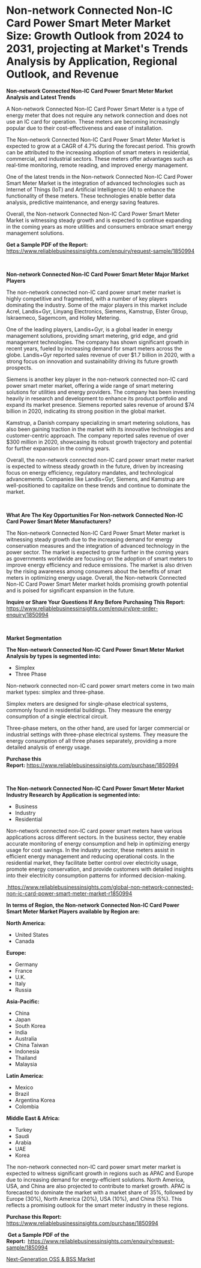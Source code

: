 <p><h1>Non-network Connected Non-IC Card Power Smart Meter Market Size: Growth Outlook from 2024 to 2031, projecting at Market's Trends Analysis by Application, Regional Outlook, and Revenue</h1></p><p><strong>Non-network Connected Non-IC Card Power Smart Meter Market Analysis and Latest Trends</strong></p>
<p><p>A Non-network Connected Non-IC Card Power Smart Meter is a type of energy meter that does not require any network connection and does not use an IC card for operation. These meters are becoming increasingly popular due to their cost-effectiveness and ease of installation. </p><p>The Non-network Connected Non-IC Card Power Smart Meter Market is expected to grow at a CAGR of 4.7% during the forecast period. This growth can be attributed to the increasing adoption of smart meters in residential, commercial, and industrial sectors. These meters offer advantages such as real-time monitoring, remote reading, and improved energy management.</p><p>One of the latest trends in the Non-network Connected Non-IC Card Power Smart Meter Market is the integration of advanced technologies such as Internet of Things (IoT) and Artificial Intelligence (AI) to enhance the functionality of these meters. These technologies enable better data analysis, predictive maintenance, and energy saving features.</p><p>Overall, the Non-network Connected Non-IC Card Power Smart Meter Market is witnessing steady growth and is expected to continue expanding in the coming years as more utilities and consumers embrace smart energy management solutions.</p></p>
<p><strong>Get a Sample PDF of the Report:&nbsp;</strong> <a href="https://www.reliablebusinessinsights.com/enquiry/request-sample/1850994">https://www.reliablebusinessinsights.com/enquiry/request-sample/1850994</a></p>
<p>&nbsp;</p>
<p><strong>Non-network Connected Non-IC Card Power Smart Meter Major Market Players</strong></p>
<p><p>The non-network connected non-IC card power smart meter market is highly competitive and fragmented, with a number of key players dominating the industry. Some of the major players in this market include Acrel, Landis+Gyr, Linyang Electronics, Siemens, Kamstrup, Elster Group, Iskraemeco, Sagemcom, and Holley Metering.</p><p>One of the leading players, Landis+Gyr, is a global leader in energy management solutions, providing smart metering, grid edge, and grid management technologies. The company has shown significant growth in recent years, fueled by increasing demand for smart meters across the globe. Landis+Gyr reported sales revenue of over $1.7 billion in 2020, with a strong focus on innovation and sustainability driving its future growth prospects.</p><p>Siemens is another key player in the non-network connected non-IC card power smart meter market, offering a wide range of smart metering solutions for utilities and energy providers. The company has been investing heavily in research and development to enhance its product portfolio and expand its market presence. Siemens reported sales revenue of around $74 billion in 2020, indicating its strong position in the global market.</p><p>Kamstrup, a Danish company specializing in smart metering solutions, has also been gaining traction in the market with its innovative technologies and customer-centric approach. The company reported sales revenue of over $300 million in 2020, showcasing its robust growth trajectory and potential for further expansion in the coming years.</p><p>Overall, the non-network connected non-IC card power smart meter market is expected to witness steady growth in the future, driven by increasing focus on energy efficiency, regulatory mandates, and technological advancements. Companies like Landis+Gyr, Siemens, and Kamstrup are well-positioned to capitalize on these trends and continue to dominate the market.</p></p>
<p>&nbsp;</p>
<p><strong>What Are The Key Opportunities For Non-network Connected Non-IC Card Power Smart Meter Manufacturers?</strong></p>
<p><p>The Non-network Connected Non-IC Card Power Smart Meter market is witnessing steady growth due to the increasing demand for energy conservation measures and the integration of advanced technology in the power sector. The market is expected to grow further in the coming years as governments worldwide are focusing on the adoption of smart meters to improve energy efficiency and reduce emissions. The market is also driven by the rising awareness among consumers about the benefits of smart meters in optimizing energy usage. Overall, the Non-network Connected Non-IC Card Power Smart Meter market holds promising growth potential and is poised for significant expansion in the future.</p></p>
<p><strong>Inquire or Share Your Questions If Any Before Purchasing This Report:</strong> <a href="https://www.reliablebusinessinsights.com/enquiry/pre-order-enquiry/1850994">https://www.reliablebusinessinsights.com/enquiry/pre-order-enquiry/1850994</a></p>
<p>&nbsp;</p>
<p><strong>Market Segmentation</strong></p>
<p><strong>The Non-network Connected Non-IC Card Power Smart Meter Market Analysis by types is segmented into:</strong></p>
<p><ul><li>Simplex</li><li>Three Phase</li></ul></p>
<p><p>Non-network connected non-IC card power smart meters come in two main market types: simplex and three-phase. </p><p>Simplex meters are designed for single-phase electrical systems, commonly found in residential buildings. They measure the energy consumption of a single electrical circuit.</p><p>Three-phase meters, on the other hand, are used for larger commercial or industrial settings with three-phase electrical systems. They measure the energy consumption of all three phases separately, providing a more detailed analysis of energy usage.</p></p>
<p><strong>Purchase this Report:&nbsp;</strong><a href="https://www.reliablebusinessinsights.com/purchase/1850994">https://www.reliablebusinessinsights.com/purchase/1850994</a></p>
<p>&nbsp;</p>
<p><strong>The Non-network Connected Non-IC Card Power Smart Meter Market Industry Research by Application is segmented into:</strong></p>
<p><ul><li>Business</li><li>Industry</li><li>Residential</li></ul></p>
<p><p>Non-network connected non-IC card power smart meters have various applications across different sectors. In the business sector, they enable accurate monitoring of energy consumption and help in optimizing energy usage for cost savings. In the industry sector, these meters assist in efficient energy management and reducing operational costs. In the residential market, they facilitate better control over electricity usage, promote energy conservation, and provide customers with detailed insights into their electricity consumption patterns for informed decision-making.</p></p>
<p><a href="https://www.reliablebusinessinsights.com/global-non-network-connected-non-ic-card-power-smart-meter-market-r1850994">&nbsp;https://www.reliablebusinessinsights.com/global-non-network-connected-non-ic-card-power-smart-meter-market-r1850994</a></p>
<p><strong>In terms of Region, the Non-network Connected Non-IC Card Power Smart Meter Market Players available by Region are:</strong></p>
<p>
    <p> <strong> North America: </strong>
        <ul>
            <li>United States</li>
            <li>Canada</li>
        </ul>
        </p> 
    <p> <strong> Europe: </strong>
        <ul>
            <li>Germany</li>
            <li>France</li>
            <li>U.K.</li>
            <li>Italy</li>
            <li>Russia</li>
        </ul>
        </p> 
    <p> <strong> Asia-Pacific: </strong>
        <ul>
            <li>China</li>
            <li>Japan</li>
            <li>South Korea</li>
            <li>India</li>
            <li>Australia</li>
            <li>China Taiwan</li>
            <li>Indonesia</li>
            <li>Thailand</li>
            <li>Malaysia</li>
        </ul>
        </p> 
    <p> <strong> Latin America: </strong>
        <ul>
            <li>Mexico</li>
            <li>Brazil</li>
            <li>Argentina Korea</li>
            <li>Colombia</li>
        </ul>
        </p> 
    <p> <strong> Middle East & Africa: </strong>
        <ul>
            <li>Turkey</li>
            <li>Saudi</li>
            <li>Arabia</li>
            <li>UAE</li>
            <li>Korea</li>
        </ul>
    </p>
    </p>
<p><p>The non-network connected non-IC card power smart meter market is expected to witness significant growth in regions such as APAC and Europe due to increasing demand for energy-efficient solutions. North America, USA, and China are also projected to contribute to market growth. APAC is forecasted to dominate the market with a market share of 35%, followed by Europe (30%), North America (20%), USA (10%), and China (5%). This reflects a promising outlook for the smart meter industry in these regions.</p></p>
<p><strong>Purchase this Report: </strong><a href="https://www.reliablebusinessinsights.com/purchase/1850994">https://www.reliablebusinessinsights.com/purchase/1850994</a></p>
<p>&nbsp;<strong>Get a Sample PDF of the Report:&nbsp;&nbsp;</strong><a href="https://www.reliablebusinessinsights.com/enquiry/request-sample/1850994">https://www.reliablebusinessinsights.com/enquiry/request-sample/1850994</a></p>
<p><strong></strong></p>
<p><p><a href="https://www.linkedin.com/pulse/next-generation-oss-amp-bss-market-size-trends-complete-industry-dfoqe">Next-Generation OSS & BSS Market</a></p></p>